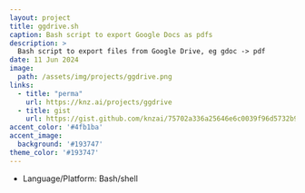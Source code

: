 ```yaml
---
layout: project
title: ggdrive.sh
caption: Bash script to export Google Docs as pdfs
description: >
  Bash script to export files from Google Drive, eg gdoc -> pdf
date: 11 Jun 2024
image: 
  path: /assets/img/projects/ggdrive.png
links:
  - title: "perma"
    url: https://knz.ai/projects/ggdrive
  - title: gist
    url: https://gist.github.com/knzai/75702a336a25646e6c0039f96d5732b9
accent_color: '#4fb1ba'
accent_image:
  background: '#193747'
theme_color: '#193747'
---
```


- Language/Platform: Bash/shell

